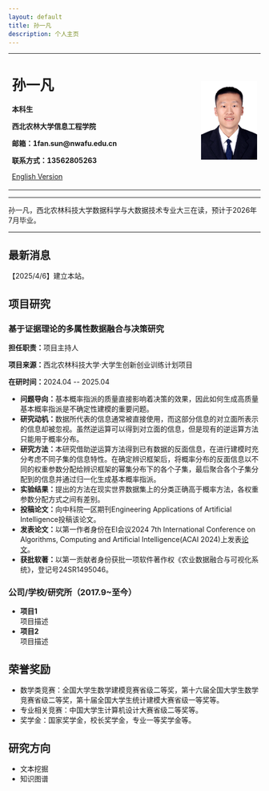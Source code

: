 ```yaml
---
layout: default
title: 孙一凡
description: 个人主页
---
```


<div>
<table border="0">
  <tr>
    <td width="75%">
      <h1>孙一凡</h1>
      <p><b>本科生</b></p>
      <p><b>西北农林大学信息工程学院</b></p>
      <p><b>邮箱：1fan.sun@nwafu.edu.cn</b></p>
<!--       <p><b>地址：××市××区××路××号××大学，××楼，邮编×××</b></p> -->
      <p><b>联系方式：13562805263</b></p>
      <p><a href="/index-en.html">English Version</a></p>
    </td>
    <td width="25%">
      <img src="/myavatar_white.jpg" width="100%">
    </td>
  </tr>
</table>
</div>


<hr>
<p>孙一凡，西北农林科技大学数据科学与大数据技术专业大三在读，预计于2026年7月毕业。</p>
<hr>

<h2>最新消息</h2>
<p>【2025/4/6】建立本站。</p>

<h2>项目研究</h2>
<h3>基于证据理论的多属性数据融合与决策研究</h3>
<p><strong>担任职责：</strong>项目主持人</p>
<p><strong>项目来源：</strong>西北农林科技大学·大学生创新创业训练计划项目</p>
<p><strong>在研时间：</strong>2024.04 -- 2025.04</p>
<ul>
    <li><strong>问题导向：</strong>基本概率指派的质量直接影响着决策的效果，因此如何生成高质量基本概率指派是不确定性建模的重要问题。</li>
    <li><strong>研究动机：</strong>数据所代表的信息通常被直接使用，而这部分信息的对立面所表示的信息却被忽视。虽然逆运算可以得到对立面的信息，但是现有的逆运算方法只能用于概率分布。</li>
    <li><strong>研究方法：</strong>本研究借助逆运算方法得到已有数据的反面信息，在进行建模时充分考虑不同子集的信息特性。在确定辨识框架后，将概率分布的反面信息以不同的权重参数分配给辨识框架的幂集分布下的各个子集，最后聚合各个子集分配到的信息并通过归一化生成基本概率指派。</li>
    <li><strong>实验结果：</strong>提出的方法在现实世界数据集上的分类正确高于概率方法，各权重参数分配方式之间有差别。</li>
    <li><strong>投稿论文：</strong>向中科院一区期刊Engineering Applications of Artificial Intelligence投稿该论文。</li>
    <li><strong>发表论文：</strong>以第一作者身份在EI会议2024 7th International Conference on Algorithms, Computing and Artificial Intelligence(ACAI 2024)上发表<a href="https://doi.org/10.1109/ACAI63924.2024.10899481" target="_blank" rel="noopener noreferrer">论文</a>。</li>
    <li><strong>获批软著：</strong>以第一贡献者身份获批一项软件著作权《农业数据融合与可视化系统》，登记号24SR1495046。</li>
</ul>

<h3>公司/学校/研究所（2017.9~至今）</h3>
<ul>
    <li><strong>项目1</strong><br>项目描述</li>
    <li><strong>项目2</strong><br>项目描述</li>
</ul>

<h2>荣誉奖励</h2>
<ul>
    <li>数学类竞赛：全国大学生数学建模竞赛省级二等奖，第十六届全国大学生数学竞赛省级二等奖，第十届全国大学生统计建模大赛省级一等奖等。</li>
    <li>专业相关竞赛：中国大学生计算机设计大赛省级二等奖等。</li>
    <li>奖学金：国家奖学金，校长奖学金，专业一等奖学金等。</li>
</ul>

<h2>研究方向</h2>
<ul>
    <li>文本挖掘</li>
    <li>知识图谱</li>
</ul>



